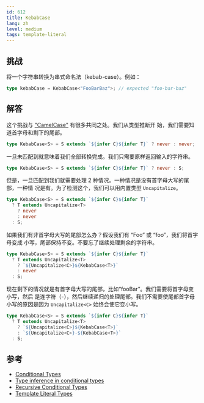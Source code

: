 ```yaml
---
id: 612
title: KebabCase
lang: zh
level: medium
tags: template-literal
---
```


## 挑战

将一个字符串转换为串式命名法（kebab-case）。例如：

```typescript
type kebabCase = KebabCase<"FooBarBaz">; // expected "foo-bar-baz"
```

## 解答

这个挑战与 ["CamelCase"](./hard-camelcase.md) 有很多共同之处。我们从类型推断开
始，我们需要知道首字母和剩下的尾部。

```typescript
type KebabCase<S> = S extends `${infer C}${infer T}` ? never : never;
```

一旦未匹配到就意味着我们全部转换完成。我们只需要原样返回输入的字符串。

```typescript
type KebabCase<S> = S extends `${infer C}${infer T}` ? never : S;
```

但是，一旦匹配到我们就需要处理 2 种情况。一种情况是没有首字母大写的尾部，一种情
况是有。为了检测这个，我们可以用内置类型 `Uncapitalize`。

```typescript
type KebabCase<S> = S extends `${infer C}${infer T}`
  ? T extends Uncapitalize<T>
    ? never
    : never
  : S;
```

如果我们有非首字母大写的尾部怎么办？假设我们有 “Foo” 或 “foo”，我们将首字母变成
小写，尾部保持不变。不要忘了继续处理剩余的字符串。

```typescript
type KebabCase<S> = S extends `${infer C}${infer T}`
  ? T extends Uncapitalize<T>
    ? `${Uncapitalize<C>}${KebabCase<T>}`
    : never
  : S;
```

现在剩下的情况就是有首字母大写的尾部，比如“fooBar”。我们需要将首字母变小写，然后
是连字符（-），然后继续递归的处理尾部。我们不需要使尾部首字母小写的原因是因为
`Uncapitalize<C>` 始终会使它变小写。

```typescript
type KebabCase<S> = S extends `${infer C}${infer T}`
  ? T extends Uncapitalize<T>
    ? `${Uncapitalize<C>}${KebabCase<T>}`
    : `${Uncapitalize<C>}-${KebabCase<T>}`
  : S;
```

## 参考

- [Conditional Types](https://www.typescriptlang.org/docs/handbook/2/conditional-types.html)
- [Type inference in conditional types](https://www.typescriptlang.org/docs/handbook/2/conditional-types.html#inferring-within-conditional-types)
- [Recursive Conditional Types](https://www.typescriptlang.org/docs/handbook/release-notes/typescript-4-1.html#recursive-conditional-types)
- [Template Literal Types](https://www.typescriptlang.org/docs/handbook/release-notes/typescript-4-1.html#template-literal-types)
